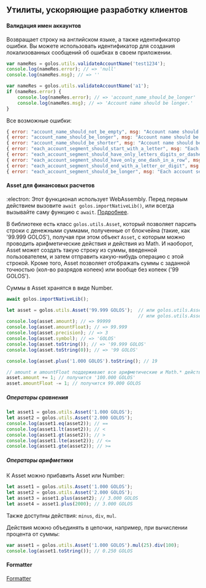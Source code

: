 ## Утилиты, ускоряющие разработку клиентов

#### Валидация имен аккаунтов
Возвращает строку на английском языке, а также идентификатор ошибки. Вы можете использовать идентификатор для создания локализованных сообщений об ошибках в своем приложении.
```js
var nameRes = golos.utils.validateAccountName('test1234');
console.log(nameRes.error); // => 'null'
console.log(nameRes.msg); // => ''

var nameRes = golos.utils.validateAccountName('a1');
if (nameRes.error) {
    console.log(nameRes.error); // => 'account_name_should_be_longer'
    console.log(nameRes.msg); // => 'Account name should be longer.'
}
```
Все возможные ошибки:
```js
{ error: "account_name_should_not_be_empty", msg: "Account name should not be empty." }
{ error: "account_name_should_be_longer", msg: "Account name should be longer." }
{ error: "account_name_should_be_shorter", msg: "Account name should be shorter." }
{ error: "each_account_segment_should_start_with_a_letter", msg: "Each account segment should start with a letter." }
{ error: "each_account_segment_should_have_only_letters_digits_or_dashes", msg: "Each account segment should have only letters, digits, or dashes." }
{ error: "each_account_segment_should_have_only_one_dash_in_a_row", msg: "Each account segment should have only one dash in a row." }
{ error: "each_account_segment_should_end_with_a_letter_or_digit", msg: "Each account segment should end with a letter or digit." }
{ error: "each_account_segment_should_be_longer", msg: "Each account segment should be longer" }
```

#### Asset для финансовых расчетов
:electron: Этот функционал использует WebAssembly. Перед первым действием вызовите `await golos.importNativeLib()`, или всегда вызывайте саму функцию с `await`. [Подробнее](./wasm.md).

В библиотеке есть класс `golos.utils.Asset`, который позволяет парсить строки с денежными суммами, полученные от блокчейна (такие, как '99.999 GOLOS'), получая при этом объект `Asset`, с которым можно проводить арифметические действия и действия из Math. И наоборот, Asset может создать такую строку из суммы, введенной пользователем, и затем отправить какую-нибудь операцию с этой строкой. Кроме того, Asset позволяет отображать суммы с заданной точностью (кол-во разрядов копеек) или вообще без копеек ('99 GOLOS'). 

Суммы в Asset хранятся в виде Number.

```js
await golos.importNativeLib();

let asset = golos.utils.Asset('99.999 GOLOS');  // или golos.utils.Asset(99999, 3, 'GOLOS')
                                                // или golos.utils.Asset(99999, 3, 'GOLOS')
console.log(asset.amount); // => 99999
console.log(asset.amountFloat); // => 99.999
console.log(asset.precision); // => 3
console.log(asset.symbol); // => 'GOLOS'
console.log(asset.toString()); // => '99.999 GOLOS'
console.log(asset.toString(0)); // => '99 GOLOS'

console.log(asset.plus('1.000 GOLOS').toString(); // 19

// amount и amountFloat поддерживают все арифметические и Math.* действия
asset.amount += 1; // получится '100.000 GOLOS'
asset.amountFloat -= 1; // получится 99.000 GOLOS
```

##### Операторы сравнения

```js
let asset1 = golos.utils.Asset('1.000 GOLOS');
let asset2 = golos.utils.Asset('2.000 GOLOS');
console.log(asset1.eq(asset2)); // ==
console.log(asset1.lt(asset2)); // <
console.log(asset1.gt(asset2)); // >
console.log(asset1.lte(asset2)); // <=
console.log(asset1.gte(asset2)); // >=
```

##### Операторы арифметики

К Asset можно прибавить Asset или Number:

```js
let asset1 = golos.utils.Asset('1.000 GOLOS');
let asset2 = golos.utils.Asset('2.000 GOLOS');
let asset3 = asset1.plus(asset2); // 3.000 GOLOS
let asset4 = asset1.plus(2000); // 3.000 GOLOS
````

Также доступны действия: `minus`, `div`, `mul`.

Действия можно объединять в цепочки, например, при вычислении процента от суммы:

```js
var asset1 = golos.utils.Asset('1.000 GOLOS').mul(25).div(100);
console.log(asset1.toString()); // 0.250 GOLOS
```

#### Formatter

[Formatter](./formatter.md)

